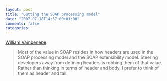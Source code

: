 ```yaml
---
layout: post
title: "Gutting the SOAP processing model"
date: "2007-07-18T14:57:00+01:00"
comments: false
categories: 
---
```


<p><a href="http://stage.vambenepe.com/archives/118">William Vambenepe</a>:</p>

<blockquote>
<p>Most of the value in SOAP resides in how headers are used in the SOAP processing model and the SOAP extensibility model. Steering developers away from defining headers is robbing them of that value. Rather than thinking in terms of header and body, I prefer to think of them as header and tail.</p>
</blockquote>


